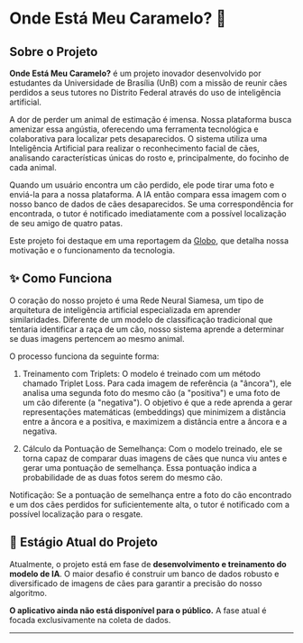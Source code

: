 # Onde Está Meu Caramelo? 🐾

## Sobre o Projeto

**Onde Está Meu Caramelo?** é um projeto inovador desenvolvido por estudantes da Universidade de Brasília (UnB) com a missão de reunir cães perdidos a seus tutores no Distrito Federal através do uso de inteligência artificial.

A dor de perder um animal de estimação é imensa. Nossa plataforma busca amenizar essa angústia, oferecendo uma ferramenta tecnológica e colaborativa para localizar pets desaparecidos. O sistema utiliza uma Inteligência Artificial para realizar o reconhecimento facial de cães, analisando características únicas do rosto e, principalmente, do focinho de cada animal.

Quando um usuário encontra um cão perdido, ele pode tirar uma foto e enviá-la para a nossa plataforma. A IA então compara essa imagem com o nosso banco de dados de cães desaparecidos. Se uma correspondência for encontrada, o tutor é notificado imediatamente com a possível localização de seu amigo de quatro patas.

Este projeto foi destaque em uma reportagem da [Globo](https://globoplay.globo.com/v/13687647/), que detalha nossa motivação e o funcionamento da tecnologia.

## ✨ Como Funciona

O coração do nosso projeto é uma Rede Neural Siamesa, um tipo de arquitetura de inteligência artificial especializada em aprender similaridades. Diferente de um modelo de classificação tradicional que tentaria identificar a raça de um cão, nosso sistema aprende a determinar se duas imagens pertencem ao mesmo animal.

O processo funciona da seguinte forma:

1. Treinamento com Triplets: O modelo é treinado com um método chamado Triplet Loss. Para cada imagem de referência (a "âncora"), ele analisa uma segunda foto do mesmo cão (a "positiva") e uma foto de um cão diferente (a "negativa"). O objetivo é que a rede aprenda a gerar representações matemáticas (embeddings) que minimizem a distância entre a âncora e a positiva, e maximizem a distância entre a âncora e a negativa.

2. Cálculo da Pontuação de Semelhança: Com o modelo treinado, ele se torna capaz de comparar duas imagens de cães que nunca viu antes e gerar uma pontuação de semelhança. Essa pontuação indica a probabilidade de as duas fotos serem do mesmo cão.

Notificação: Se a pontuação de semelhança entre a foto do cão encontrado e um dos cães perdidos for suficientemente alta, o tutor é notificado com a possível localização para o resgate.

## 🚀 Estágio Atual do Projeto

Atualmente, o projeto está em fase de **desenvolvimento e treinamento do modelo de IA**. O maior desafio é construir um banco de dados robusto e diversificado de imagens de cães para garantir a precisão do nosso algoritmo.

**O aplicativo ainda não está disponível para o público.** A fase atual é focada exclusivamente na coleta de dados.

-----